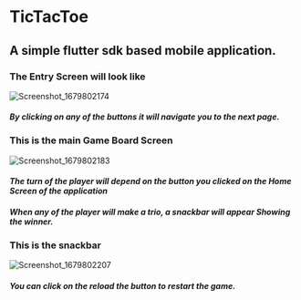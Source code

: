 # TicTacToe
## A simple flutter sdk based mobile application.
### **The Entry Screen will look like**
![Screenshot_1679802174](https://user-images.githubusercontent.com/97942353/227754227-bc405f00-acad-4012-b013-3e61f79f82b0.png)
#### _By clicking on any of the buttons it will navigate you to the next page._
### **This is the main Game Board Screen**
![Screenshot_1679802183](https://user-images.githubusercontent.com/97942353/227754287-084685de-0893-49e3-8188-857d6d68aa2f.png)
#### _The turn of the player will depend on the button you clicked on the Home Screen of the application_
#### _When any of the player will make a trio, a snackbar will appear Showing the winner._
### **This is the snackbar**
![Screenshot_1679802207](https://user-images.githubusercontent.com/97942353/227754349-d26e3765-37fa-4202-ad34-f51af69816b7.png)
#### _You can click on the reload the button to restart the game._
